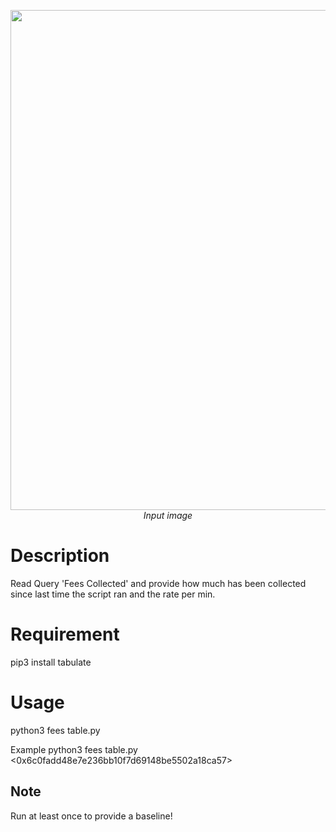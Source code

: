 <p align="center">
  <img src="graphics.txt" width=800><br/>
  <i>Input image</i>
</p>

# Description
Read Query 'Fees Collected' and provide how much has been collected since last time the script ran and the rate per min.

# Requirement 

pip3 install tabulate

# Usage 

python3 fees table.py <eth address>

Example
python3 fees table.py <0x6c0fadd48e7e236bb10f7d69148be5502a18ca57>

## Note
Run at least once to provide a baseline!
